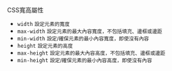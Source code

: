 CSS寬高屬性
- `width` <small>設定元素的寬度</small>
- `max-width` <small>設定元素的最大內容寬度，不包括填充、邊框或邊距</small>
- `min-width` <small>設定/確保元素的最小內容寬度，即使沒有內容</small>
- `height` <small>設定元素的高度</small>
- `max-height` <small>設定元素的最大內容高度，不包括填充、邊框或邊距</small>
- `min-height` <small>設定/確保元素的最小內容高度，即使沒有內容</small>